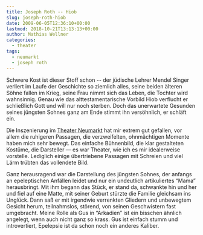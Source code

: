 ```yaml
---
title: Joseph Roth -- Hiob
slug: joseph-roth-hiob
date: 2009-06-05T12:36:10+00:00
lastmod: 2018-10-21T13:13:13+00:00
author: Mathias Wellner
categories:
  - theater
tags:
  - neumarkt
  - joseph roth
---
```

Schwere Kost ist dieser Stoff schon -- der jüdische Lehrer Mendel Singer verliert im Laufe der Geschichte so ziemlich alles, seine beiden älteren Söhne fallen im Krieg, seine Frau nimmt sich das Leben, die Tochter wird wahnsinnig. Genau wie das alttestamentarische Vorbild Hiob verflucht er schließlich Gott und will nur noch sterben. Doch das unerwartete Gesunden seines jüngsten Sohnes ganz am Ende stimmt ihn versöhnlich, er schläft ein.
<!--more-->

Die Inszenierung im [Theater Neumarkt](http://www.theaterneumarkt.ch) hat mir extrem gut gefallen, vor allem die ruhigeren Passagen, die verzweifelten, ohnmächtigen Momente haben mich sehr bewegt. Das einfache Bühnenbild, die klar gestalteten Kostüme, die Darsteller &mdash; es war Theater, wie ich es mir idealerweise vorstelle. Lediglich einige übertriebene Passagen mit Schreien und viel Lärm trübten das vollendete Bild.

Ganz herausragend war die Darstellung des jüngsten Sohnes, der anfangs an epeleptischen Anfällen leidet und nur ein undeutlich artikuliertes &#8220;Mama&#8221; herausbringt. Mit ihm begann das Stück, er stand da, schwankte hin und her und fiel auf eine Matte, mit seiner Geburt stürzte die Familie gleichsam ins Unglück. Dann saß er mit irgendwie verrenkten Gliedern und unbewegtem Gesicht herum, teilnahmslos, störend, von seinen Geschwistern fast umgebracht. Meine Rolle als Gus in &#8220;Arkadien&#8221; ist ein bisschen ähnlich angelegt, wenn auch nicht ganz so krass. Gus ist einfach stumm und introvertiert, Epelepsie ist da schon noch ein anderes Kaliber.
